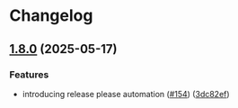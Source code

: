 # Changelog

## [1.8.0](https://github.com/bensteUEM/ChurchToolsAPI/compare/1.7.3...v1.8.0) (2025-05-17)


### Features

* introducing release please automation ([#154](https://github.com/bensteUEM/ChurchToolsAPI/issues/154)) ([3dc82ef](https://github.com/bensteUEM/ChurchToolsAPI/commit/3dc82ef30cae9a8d9febad2b8d8f46897c964835))
